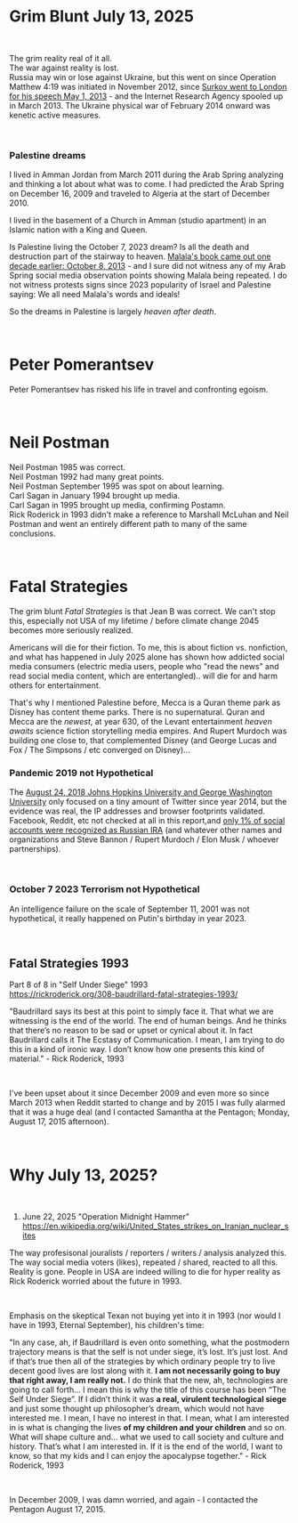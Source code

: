 # Grim Blunt July 13, 2025

&nbsp;

The grim reality real of it all.   
The war against reality is lost.  
Russia may win or lose against Ukraine, but this went on since Operation Matthew 4:19 was initiated in November 2012, since [Surkov went to London for his speech May 1, 2013](https://www.themoscowtimes.com/2013/05/14/after-surkov-a24031) - and the Internet Research Agency spooled up in March 2013. The Ukraine physical war of February 2014 onward was kenetic active measures.

&nbsp;

### Palestine dreams

I lived in Amman Jordan from March 2011 during the Arab Spring analyzing and thinking a lot about what was to come. I had predicted the Arab Spring on December 16, 2009 and traveled to Algeria at the start of December 2010.

I lived in the basement of a Church in Amman (studio apartment) in an Islamic nation with a King and Queen. 

Is Palestine living the October 7, 2023 dream? Is all the death and destruction part of the stairway to heaven. [Malala's book came out one decade earlier: October 8, 2013](https://en.wikipedia.org/wiki/I_Am_Malala) - and I sure did not witness any of my Arab Spring social media observation points showing Malala being repeated. I do not witness protests signs since 2023 popularity of Israel and Palestine saying: We all need Malala's words and ideals!

So the dreams in Palestine is largely *heaven after death*.

&nbsp;

# Peter Pomerantsev

 Peter Pomerantsev has risked his life in travel and confronting egoism.

 &nbsp;

 # Neil Postman

 Neil Postman 1985 was correct.   
 Neil Postman 1992 had many great points.  
 Neil Postman September 1995 was spot on about learning.  
 Carl Sagan in January 1994 brought up media.  
 Carl Sagan in 1995 brought up media, confirming Postamn.   
 Rick Roderick in 1993 didn't make a reference to Marshall McLuhan and Neil Postman and went an entirely different path to many of the same conclusions.

 &nbsp;

 # Fatal Strategies

The grim blunt *Fatal Strategies* is that Jean B was correct. We can't stop this, especially not USA of my lifetime / before climate change 2045 becomes more seriously realized.

Americans will die for their fiction. To me, this is about fiction vs. nonfiction, and what has happened in July 2025 alone has shown how addicted social media consumers (electric media users, people who "read the news" and read social media content, which are entertangled).. will die for and harm others for entertainment.

That's why I mentioned Palestine before, Mecca is a Quran theme park as Disney has content theme parks. There is no supernatural. Quran and Mecca are the *newest*, at year 630, of the Levant entertainment *heaven awaits* science fiction storytelling media empires. And Rupert Murdoch was building one close to, that complemented Disney (and George Lucas and Fox / The Simpsons / etc converged on Disney)...

### Pandemic 2019 not Hypothetical 

The [August 24, 2018 Johns Hopkins University and George Washington University](https://www.bbc.com/news/world-us-canada-45294192) only focused on a tiny amount of Twitter since year 2014, but the evidence was real, the IP addresses and browser footprints validated. Facebook, Reddit, etc not checked at all in this report,and [only 1% of social accounts were recognized as Russian IRA](https://www.washingtonpost.com/technology/2023/04/16/russia-disinformation-discord-leaked-documents/) (and whatever other names and organizations and Steve Bannon / Rupert Murdoch / Elon Musk / whoever partnerships).

&nbsp;

### October 7 2023 Terrorism not Hypothetical

An intelligence failure on the scale of September 11, 2001 was not hypothetical, it really happened on Putin's birthday in year 2023.

&nbsp;

## Fatal Strategies 1993

Part 8 of 8 in "Self Under Siege" 1993    
https://rickroderick.org/308-baudrillard-fatal-strategies-1993/

"Baudrillard says its best at this point to simply face it. That what we are witnessing is the end of the world. The end of human beings. And he thinks that there’s no reason to be sad or upset or cynical about it. In fact Baudrillard calls it The Ecstasy of Communication. I mean, I am trying to do this in a kind of ironic way. I don’t know how one presents this kind of material." - Rick Roderick, 1993

&nbsp;

I've been upset about it since December 2009 and even more so since March 2013 when Reddit started to change and by 2015 I was fully alarmed that it was a huge deal (and I contacted Samantha at the Pentagon; Monday, August 17, 2015 afternoon).

&nbsp;

# Why July 13, 2025?

&nbsp;

1. June 22, 2025 "Operation Midnight Hammer" https://en.wikipedia.org/wiki/United_States_strikes_on_Iranian_nuclear_sites

The way profesisonal jouralists / reporters / writers / analysis analyzed this. The way social media voters (likes), repeated / shared, reacted to all this. Reality is gone. People in USA are indeed willing to die for hyper reality as Rick Roderick worried about the future in 1993.

&nbsp;

Emphasis on the skeptical Texan not buying yet into it in 1993 (nor would I have in 1993, Eternal September), his children's time:

"In any case, ah, if Baudrillard is even onto something, what the postmodern trajectory means is that the self is not under siege, it’s lost. It’s just lost. And if that’s true then all of the strategies by which ordinary people try to live decent good lives are lost along with it. **I am not necessarily going to buy that right away, I am really not.** I do think that the new, ah, technologies are going to call forth… I mean this is why the title of this course has been “The Self Under Siege”. If I didn’t think it was **a real, virulent technological siege** and just some thought up philosopher’s dream, which would not have interested me. I mean, I have no interest in that. I mean, what I am interested in is what is changing the lives **of my children and your children** and so on. What will shape culture and… what we used to call society and culture and history. That’s what I am interested in. If it is the end of the world, I want to know, so that my kids and I can enjoy the apocalypse together." - Rick Roderick, 1993

&nbsp;

In December 2009, I was damn worried, and again - I contacted the Pentagon August 17, 2015.
